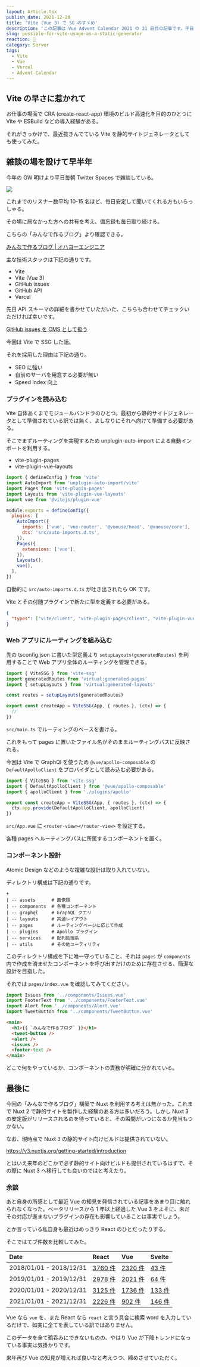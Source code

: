```yaml
---
layout: Article.tsx
publish_date: 2021-12-20
title: 'Vite (Vue 3) で SG のすゞめ'
description: 'この記事は Vue Advent Calendar 2021 の 21 日目の記事です。平日毎朝 Twitter Spaces で雑談している内容を閲覧できるようにした「みんなで作るブログ」を製作・運用している経験について書かせていただいた。'
slug: possible-for-vite-usage-as-a-static-generator
reaction: 🌋
category: Server
tags:
  - Vite
  - Vue
  - Vercel
  - Advent-Calendar
---
```


## Vite の早さに惹かれて

お仕事の場面で CRA (create-react-app) 環境のビルド高速化を目的のひとつに Vite や ESBuild などの導入経験がある。

それがきっかけで、最近抜きんでている Vite を静的サイトジェネレータとしても使ってみた。

## 雑談の場を設けて早半年

今年の GW 明けより平日毎朝 Twitter Spaces で雑談している。

![](https://i.imgur.com/7tiOTpE.jpg)

これまでのリスナー数平均 10-15 名ほど、毎日安定して聞いてくれる方もいらっしゃる。

その場に居なかった方への共有を考え、備忘録も毎日取り続ける。

こちらの「みんなで作るブログ」より確認できる。

[みんなで作るブログ | オハヨーエンジニア](https://ohayo.nekohack.me/)

主な技術スタックは下記の通りです。

- Vite
- Vite (Vue 3)
- GitHub issues
- GitHub API
- Vercel

先日 API スキーマの詳細を書かせていただいた、こちらも合わせてチェックいただければ幸いです。

[GitHub issues を CMS として扱う](https://blog.nekohack.me/posts/github-issues-usage-as-a-cms)

今回は Vite で SSG した話。

それを採用した理由は下記の通り。

- SEO に強い
- 自前のサーバを用意する必要が無い
- Speed Index 向上

### プラグインを読み込む

Vite 自体あくまでモジュールバンドラのひとつ。最初から静的サイトジェネレータとして準備されている訳では無く、よしなりにそれへ向けて準備する必要がある。

そこでまずルーティングを実現するため unplugin-auto-import による自動インポートを利用する。

- vite-plugin-pages
- vite-plugin-vue-layouts

```js
import { defineConfig } from 'vite'
import AutoImport from 'unplugin-auto-import/vite'
import Pages from 'vite-plugin-pages'
import Layouts from 'vite-plugin-vue-layouts'
import vue from '@vitejs/plugin-vue'

module.exports = defineConfig({
  plugins: [
    AutoImport({
      imports: ['vue', 'vue-router', '@vueuse/head', '@vueuse/core'],
      dts: 'src/auto-imports.d.ts',
    }),
    Pages({
      extensions: ['vue'],
    }),
    Layouts(),
    vue(),
  ],
})
```

自動的に `src/auto-imports.d.ts` が吐き出されたら OK です。

Vite とその付随プラグインで新たに型を定義する必要がある。

```json
{
  "types": ["vite/client", "vite-plugin-pages/client", "vite-plugin-vue-layouts/client"]
}
```

### Web アプリにルーティングを組み込む

先の tsconfig.json に書いた型定義より `setupLayouts(generatedRoutes)` を利用することで Web アプリ全体のルーティングを管理できる。

```js
import { ViteSSG } from 'vite-ssg'
import generatedRoutes from 'virtual:generated-pages'
import { setupLayouts } from 'virtual:generated-layouts'

const routes = setupLayouts(generatedRoutes)

export const createApp = ViteSSG(App, { routes }, (ctx) => {
  //
})
```

`src/main.ts` でルーティングのベースを書ける。

これをもって pages に置いたファイル名がそのままルーティングパスに反映される。

今回は Vite で GraphQl を使うため `@vue/apollo-composable` の `DefaultApolloClient` をプロバイダとして読み込む必要がある。

```js
import { ViteSSG } from 'vite-ssg'
import { DefaultApolloClient } from '@vue/apollo-composable'
import { apolloClient } from './plugins/apollo'

export const createApp = ViteSSG(App, { routes }, (ctx) => {
  ctx.app.provide(DefaultApolloClient, apolloClient)
})
```

`src/App.vue` に `<router-view></router-view>` を設定する。

各種 pages へルーティングパスに所属するコンポーネントを置く。

### コンポーネント設計

Atomic Design などのような複雑な設計は取り入れていない。

ディレクトリ構成は下記の通りです。

```
+
| -- assets      # 画像類
| -- components  # 各種コンポーネント
| -- graphql     # GraphQL クエリ
| -- layouts     # 共通レイアウト
| -- pages       # ルーティングページに応じて作成
| -- plugins     # Apollo プラグイン
| -- services    # 配列処理系
| -- utils       # その他ユーティリティ
```

このディレクトリ構成を下に唯一守っていること、それは `pages` が `components` 内で作成を済ませたコンポーネントを呼び出すだけのために存在させる、簡潔な設計を目指した。

それでは `pages/index.vue` を確認してみてください。

```js
import Issues from '../components/Issues.vue'
import FooterText from '../components/FooterText.vue'
import Alert from '../components/Alert.vue'
import TweetButton from '../components/TweetButton.vue'
```

```html
<main>
  <h1>{{ `みんなで作るブログ` }}</h1>
  <tweet-button />
  <alert />
  <issues />
  <footer-text />
</main>
```

どこで何をやっているか、コンポーネントの責務が明確に分かれている。

## 最後に

今回の「みんなで作るブログ」構築で Nuxt を利用する考えは無かった。これまで Nuxt 2 で静的サイトを製作した経験のある方は多いだろう。しかし Nuxt 3 の安定版がリリースされるのを待っていると、その瞬間がいつになるか見当もつかない。

なお、現時点で Nuxt 3 の静的サイト向けビルドは提供されていない。

https://v3.nuxtjs.org/getting-started/introduction

とはいえ来年のどこかで必ず静的サイト向けビルドも提供されているはずで、その際に Nuxt 3 へ移行しても良いのではと考えたり。

### 余談

あと自身の所感として最近 Vue の知見を発信されている記事をあまり目に触れられなくなった。ベータリリースから 1 年以上経過した Vue 3 をよそに、未だその対応が進まないプラグインの存在も影響していることは事実でしょう。

とか言っている私自身も最近はめっきり React のひとだったりする。

そこではてブ件数を比較してみた。

<!--
- [2018/01/01 - 2018/12/31](https://b.hatena.ne.jp/search/text?q=vue&sort=recent&users=3&safe=on&date_begin=2018-01-01&date_end=2018-12-31) 2320 件
- [2019/01/01 - 2019/12/31](https://b.hatena.ne.jp/search/text?q=vue&sort=recent&users=3&safe=on&date_begin=2019-01-01&date_end=2019-12-31) 2021 件
- [2020/01/01 - 2020/12/31](https://b.hatena.ne.jp/search/text?q=vue&sort=recent&users=3&safe=on&date_begin=2020-01-01&date_end=2020-12-31) 1736 件
- [2021/01/01 - 2021/12/31](https://b.hatena.ne.jp/search/text?q=vue&sort=recent&users=3&safe=on&date_begin=2021-01-01&date_end=2021-12-17) 902 件
-->

| Date                    | React                                                                                                                       | Vue                                                                                                                       | Svelte                                                                                                                      |
| :---------------------- | :-------------------------------------------------------------------------------------------------------------------------- | :------------------------------------------------------------------------------------------------------------------------ | :-------------------------------------------------------------------------------------------------------------------------- |
| 2018/01/01 - 2018/12/31 | [3760 件](https://b.hatena.ne.jp/search/text?q=react&sort=recent&users=3&safe=on&date_begin=2018-01-01&date_end=2018-12-31) | [2320 件](https://b.hatena.ne.jp/search/text?q=vue&sort=recent&users=3&safe=on&date_begin=2018-01-01&date_end=2018-12-31) | [43 件](https://b.hatena.ne.jp/search/text?q=svelte&sort=recent&users=3&safe=on&date_begin=2018-01-01&date_end=2018-12-31)  |
| 2019/01/01 - 2019/12/31 | [2978 件](https://b.hatena.ne.jp/search/text?q=react&sort=recent&users=3&safe=on&date_begin=2019-01-01&date_end=2019-12-31) | [2021 件](https://b.hatena.ne.jp/search/text?q=vue&sort=recent&users=3&safe=on&date_begin=2019-01-01&date_end=2019-12-31) | [64 件](https://b.hatena.ne.jp/search/text?q=svelte&sort=recent&users=3&safe=on&date_begin=2019-01-01&date_end=2019-12-31)  |
| 2020/01/01 - 2020/12/31 | [3125 件](https://b.hatena.ne.jp/search/text?q=react&sort=recent&users=3&safe=on&date_begin=2020-01-01&date_end=2020-12-31) | [1736 件](https://b.hatena.ne.jp/search/text?q=vue&sort=recent&users=3&safe=on&date_begin=2020-01-01&date_end=2020-12-31) | [133 件](https://b.hatena.ne.jp/search/text?q=svelte&sort=recent&users=3&safe=on&date_begin=2020-01-01&date_end=2020-12-31) |
| 2021/01/01 - 2021/12/31 | [2226 件](https://b.hatena.ne.jp/search/text?q=react&sort=recent&users=3&safe=on&date_begin=2021-01-01&date_end=2021-12-17) | [902 件](https://b.hatena.ne.jp/search/text?q=vue&sort=recent&users=3&safe=on&date_begin=2021-01-01&date_end=2021-12-17)  | [146 件](https://b.hatena.ne.jp/search/text?q=svelte&sort=recent&users=3&safe=on&date_begin=2021-01-01&date_end=2021-12-17) |

Vue なら `vue` を、また React なら `react` と言う具合に検索 word を入力しているだけで、如実に全てを表している訳ではありません。

このデータを全て鵜呑みにできないものの、やはり Vue が下降トレンドになっている事実は気掛かりです。

来年再び Vue の知見が増えれば良いなと考えつつ、締めさせていただく。
